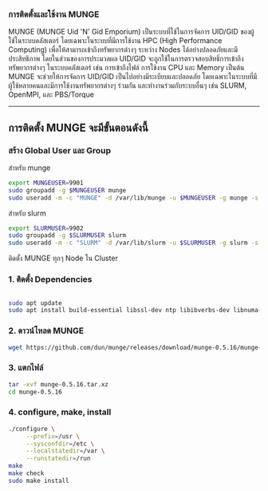 ### การติดตั้งและใช้งาน MUNGE

MUNGE (MUNGE Uid 'N' Gid Emporium) เป็นระบบที่ใช้ในการจัดการ UID/GID ของผู้ใช้ในระบบคลัสเตอร์ โดยเฉพาะในระบบที่มีการใช้งาน HPC (High Performance Computing) เพื่อให้สามารถเข้าถึงทรัพยากรต่างๆ ระหว่าง Nodes ได้อย่างปลอดภัยและมีประสิทธิภาพ โดยในส่วนของการประมวลผล UID/GID จะถูกใช้ในการตรวจสอบสิทธิ์การเข้าถึงทรัพยากรต่างๆ ในระบบคลัสเตอร์ เช่น การเข้าถึงไฟล์ การใช้งาน CPU และ Memory เป็นต้น MUNGE จะช่วยให้การจัดการ UID/GID เป็นไปอย่างมีระเบียบและปลอดภัย โดยเฉพาะในระบบที่มีผู้ใช้หลายคนและมีการใช้งานทรัพยากรต่างๆ ร่วมกัน และทำงานร่วมกับระบบอื่นๆ เช่น SLURM, OpenMPI, และ PBS/Torque

---

## การติดตั้ง MUNGE จะมีขั้นตอนดังนี้

### สร้าง Global User และ Group

สำหรับ munge

```bash
export MUNGEUSER=9901
sudo groupadd -g $MUNGEUSER munge
sudo useradd -m -c "MUNGE" -d /var/lib/munge -u $MUNGEUSER -g munge -s /sbin/nologin munge --system munge --no-create-home

```

สำหรับ slurm

```bash
export SLURMUSER=9902
sudo groupadd -g $SLURMUSER slurm
sudo useradd -m -c "SLURM" -d /var/lib/slurm -u $SLURMUSER -g slurm -s /sbin/nologin slurm --system slurm --no-create-home
```

ติดตั้ง MUNGE ทุกๆ Node ใน Cluster

### 1. ติดตั้ง Dependencies

```bash

sudo apt update
sudo apt install build-essential libssl-dev ntp libibverbs-dev libnuma-dev bzip2 zlib1g-dev
```

### 2. ดาวน์โหลด MUNGE

```bash
wget https://github.com/dun/munge/releases/download/munge-0.5.16/munge-0.5.16.tar.xz
```

### 3. แตกไฟล์

```bash
tar -xvf munge-0.5.16.tar.xz
cd munge-0.5.16
```

### 4. configure, make, install

```bash
./configure \
     --prefix=/usr \
     --sysconfdir=/etc \
     --localstatedir=/var \
     --runstatedir=/run
make
make check
sudo make install
```
